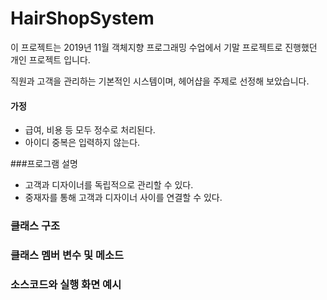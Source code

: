 # HairShopSystem
이 프로젝트는 2019년 11월 객체지향 프로그래밍 수업에서 기말 프로젝트로 진행했던 개인 프로젝트 입니다.

직원과 고객을 관리하는 기본적인 시스템이며, 헤어샵을 주제로 선정해 보았습니다.

#### 가정
- 급여, 비용 등 모두 정수로 처리된다.
- 아이디 중복은 입력하지 않는다.

###프로그램 설명
- 고객과 디자이너를 독립적으로 관리할 수 있다.
- 중재자를 통해 고객과 디자이너 사이를 연결할 수 있다. 

### 클래스 구조


### 클래스 멤버 변수 및 메소드

### 소스코드와 실행 화면 예시





